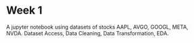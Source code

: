 # Week 1
A jupyter notebook using datasets of stocks AAPL, AVGO, GOOGL, META, NVDA.
Dataset Access, Data Cleaning, Data Transformation, EDA.
